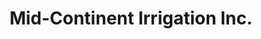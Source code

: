 ---
title: "Mid-Continent Irrigation Inc."
url: /fremont/mid-continent-irrigation-inc/
shop: shop
---
